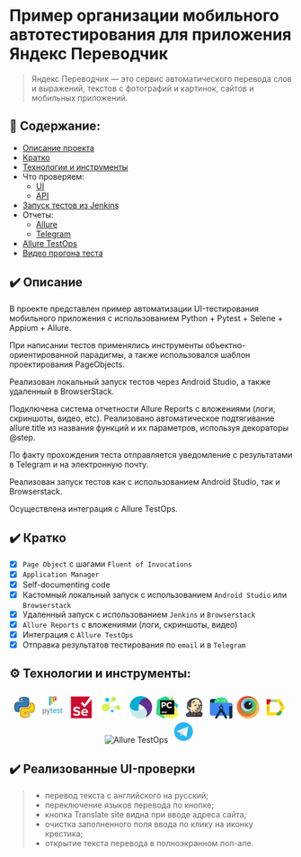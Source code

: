 
# Пример организации мобильного автотестирования для приложения Яндекс Переводчик
> Яндекс Переводчик — это сервис автоматического перевода слов и выражений, текстов с фотографий и картинок, 
> сайтов и мобильных приложений.

## :open_book: Содержание:
- [Описание проекта](#heavy_check_mark-описание)
- [Кратко](#heavy_check_mark-кратко)
- [Технологии и инструменты](#gear-технологии-и-инструменты)
- Что проверяем:
  - [UI](#heavy_check_mark-реализованные-ui-проверки)
  - [API](#heavy_check_mark-реализованные-api-проверки)
- [Запуск тестов из Jenkins](#-запуск-тестов-из-jenkins)
- Отчеты:
  - [Allure](#bar_chart-отчеты-о-прохождении-тестов-доступны-в-allure)
  - [Telegram](#-telegram)
- [Allure TestOps](#briefcase-проект-интегрирован-с-allure-testops)
- [Видео прогона теста](#movie_camera-пример-видео-прогона-теста)


## :heavy_check_mark: Описание
В проекте представлен пример автоматизации UI-тестирования мобильного приложения с использованием Python + Pytest + Selene + Appium + Allure.
<p>При написании тестов применялись инструменты объектно-ориентированной парадигмы, а также использовался шаблон 
проектирования PageObjects.
<p>Реализован локальный запуск тестов через Android Studio, а также удаленный в BrowserStack.</p>
<p>Подключена система отчетности Allure Reports с вложениями (логи, скриншоты, видео, etc). Реализовано автоматическое
подтягивание allure.title из названия функций и их параметров, используя декораторы @step.

<p>По факту прохождения теста отправляется уведомление с результатами в Telegram и на электронную почту.
<p>Реализован запуск тестов как с использованием Android Studio, так и Browserstack.
<p>Осуществлена интеграция с Allure TestOps.

## :heavy_check_mark: Кратко
- [x] `Page Object` с шагами `Fluent of Invocations`
- [x] `Application Manager`
- [x] Self-documenting code
- [x] Кастомный локальный запуск с использованием `Android Studio` или `Browserstack`
- [x] Удаленный запуск с использованием `Jenkins` и `Browserstack`
- [x] `Allure Reports` с вложениями (логи, скриншоты, видео)
- [x] Интеграция с `Allure TestOps`
- [x] Отправка результатов тестирования по `email` и в `Telegram`

## :gear: Технологии и инструменты:

<div align="center">
  <img src="https://github.com/Yunaika/yunaika/blob/main/img/logos/python.webp" title="Python" alt="Python" width="40" height="40"/>&nbsp;
  <img src="https://github.com/Yunaika/yunaika/blob/main/img/logos/pytest.png" title="Pytest" alt="Pytest" width="45" height="45"/>&nbsp; 
  <img src="https://github.com/Yunaika/yunaika/blob/main/img/logos/selenium-original.svg" title="Selenium" alt="Selenium" width="40" height="40"/>&nbsp;  
  <img src="https://github.com/Yunaika/yunaika/blob/main/img/logos/selene.png" title="Selene" alt="Selene" width="50" height="50"/>&nbsp;
  <img src="https://github.com/Yunaika/yunaika/blob/main/img/logos/appium.png" title="Appium" alt="Selenoid" width="40" height="40"/>&nbsp;  
  <img src="https://github.com/Yunaika/yunaika/blob/main/img/logos/pycharm.png" title="PyCharm" alt="PyCharm" width="40" height="40"/>&nbsp;    
  <img src="https://github.com/Yunaika/yunaika/blob/main/img/logos/jenkins.png" title="Jenkins" alt="Jenkins" width="40" height="40"/>&nbsp;
  <img src="https://github.com/Yunaika/yunaika/blob/main/img/logos/android-studio.png" title="AndroidStudio" alt="Jenkins" width="40" height="40"/>&nbsp;
  <img src="https://github.com/Yunaika/yunaika/blob/main/img/logos/browserstack.png" title="BrowserStack" alt="Jenkins" width="40" height="40"/>&nbsp;
  <img src="https://github.com/Yunaika/yunaika/blob/main/img/logos/Allure.svg" title="Allure Report" alt="Allure Report" width="40" height="40"/>&nbsp;
  <img src="https://fs.getcourse.ru/fileservice/file/download/a/159627/sc/333/h/32108dd5b6c9c9c3cf4220fe6b2cc7fc.svg" title="Allure TestOps" alt="Allure TestOps" width="40" height="40"/>&nbsp;
  <img src="https://github.com/Yunaika/yunaika/blob/main/img/logos/telegram.png" title="Telegram" alt="Telegram" width="40" height="40"/>&nbsp;
</div>

## :heavy_check_mark: Реализованные UI-проверки

> - перевод текста с английского на русский;
> - переключение языков перевода по кнопке;
> - кнопка Translate site видна при вводе адреса сайта;
> - очистка заполненного поля ввода по клику на иконку крестика;
> - открытие текста перевода в полноэкранном поп-апе.


